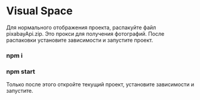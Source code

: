# Visual Space

Для нормального отображения проекта, распакуйте файл pixabayApi.zip. Это прокси для получения фотографий. После распаковки установите зависимости и запустите проект.

### npm i

### npm start

Только после этого откройте текущий проект, установите зависимости и запустите.
